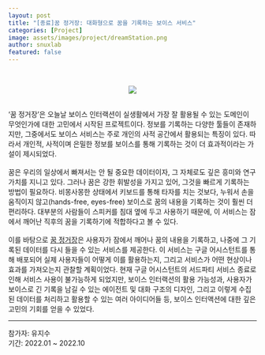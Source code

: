 ```yaml
---
layout: post
title: "[종료]꿈 정거장: 대화형으로 꿈을 기록하는 보이스 서비스"
categories: [Project]
image: assets/images/project/dreamStation.png
author: snuxlab
featured: false
---
```


<p>
<br>
<figure style = "margin-left: auto; margin-right: auto;  width: 50%;  text-align: center">
    <img src="{{site.baseurl}}/assets/images/project/dreamStation.png">
</figure>
<br>
‘꿈 정거장’은 오늘날 보이스 인터랙션이 실생활에서 가장 잘 활용될 수 있는 도메인이 무엇인가에 대한 고민에서 시작된 프로젝트이다. 정보를 기록하는 다양한 툴들이 존재하지만, 그중에서도 보이스 서비스는 주로 개인의 사적 공간에서 활용되는 특징이 있다. 따라서 개인적, 사적이며 은밀한 정보를 보이스를 통해 기록하는 것이 더 효과적이라는 가설이 제시되었다.<br>
<br>
꿈은 우리의 일상에서 빠져서는 안 될 중요한 데이터이자, 그 자체로도 깊은 흥미와 연구 가치를 지니고 있다. 그러나 꿈은 강한 휘발성을 가지고 있어, 그것을 빠르게 기록하는 방법이 필요하다. 비몽사몽한 상태에서 키보드를 통해 타자를 치는 것보다, 누워서 손을 움직이지 않고(hands-free, eyes-free) 보이스로 꿈의 내용을 기록하는 것이 훨씬 더 편리하다. 대부분의 사람들이 스피커를 침대 옆에 두고 사용하기 때문에, 이 서비스는 잠에서 깨어난 직후의 꿈을 기록하기에 적합하다고 볼 수 있다.<br>
<br>
이를 바탕으로 <a href="https://sites.google.com/view/snuxlabdreamstation/home" target="_blank" style="text-decoration: underline">꿈 정거장</a>은 사용자가 잠에서 깨어나 꿈의 내용을 기록하고, 나중에 그 기록된 데이터를 다시 들을 수 있는 서비스를 제공한다. 이 서비스는 구글 어시스턴트를 통해 배포되어 실제 사용자들이 어떻게 이를 활용하는지, 그리고 서비스가 어떤 현상이나 효과를 가져오는지 관찰할 계획이었다. 현재 구글 어시스턴트의 서드파티 서비스 종료로 인해 서비스 사용이 불가능하게 되었지만, 보이스 인터랙션의 활용 가능성과, 사용자가 보이스로 긴 기록을 남길 수 있는 에이전트 및 대화 구조의 디자인, 그리고 이렇게 수집된 데이터를 처리하고 활용할 수 있는 여러 아이디어들 등, 보이스 인터액션에 대한 깊은 고민의 기회를 얻을 수 있었다.
</p>

<hr>
참가자: 유지수 <br>
기간: 2022.01 ~ 2022.10<br>


